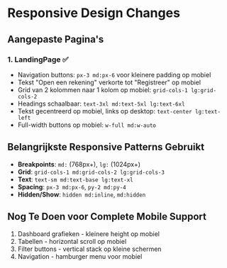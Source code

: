 # Responsive Design Changes

## Aangepaste Pagina's

### 1. LandingPage ✅
- Navigation buttons: `px-3 md:px-6` voor kleinere padding op mobiel
- Tekst "Open een rekening" verkorte tot "Registreer" op mobiel
- Grid van 2 kolommen naar 1 kolom op mobiel: `grid-cols-1 lg:grid-cols-2`
- Headings schaalbaar: `text-3xl md:text-5xl lg:text-6xl`
- Tekst gecentreerd op mobiel, links op desktop: `text-center lg:text-left`
- Full-width buttons op mobiel: `w-full md:w-auto`

## Belangrijkste Responsive Patterns Gebruikt

- **Breakpoints**: `md:` (768px+), `lg:` (1024px+)
- **Grid**: `grid-cols-1 md:grid-cols-2 lg:grid-cols-3`
- **Text**: `text-sm md:text-base lg:text-xl`
- **Spacing**: `px-3 md:px-6`, `py-2 md:py-4`
- **Hidden/Show**: `hidden md:inline`, `md:hidden`

## Nog Te Doen voor Complete Mobile Support

1. Dashboard grafieken - kleinere height op mobiel
2. Tabellen - horizontal scroll op mobiel
3. Filter buttons - vertical stack op kleine schermen
4. Navigation - hamburger menu voor mobiel
